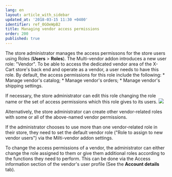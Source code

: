 ```yaml
---
lang: en
layout: article_with_sidebar
updated_at: '2018-03-15 11:30 +0400'
identifier: ref_0GOeWpB2
title: Managing vendor access permissions
order: 200
published: true
---
```

The store administrator manages the access permissons for the store users using Roles (**Users** > **Roles**). The Multi-vendor addon introduces a new user role: "Vendor". To be able to access the dedicated vendor area of the X-Cart store's back end and operate as a vendor, a user needs to have this role. By default, the access permissions for this role include the following:
    *   Manage vendor's catalog;
    *   Manage vendor's orders;
    *   Manage vendor's shipping settings.
    
If necessary, the store administrator can edit this role changing the role name or the set of access permissions which this role gives to its users. 
    ![]({{site.baseurl}}/attachments/8749416/8717112.png)
    
Alternatively, the store administrator can create other vendor-related roles with some or all of the above-named vendor permissions.

If the administrator chooses to use more than one vendor-related role in their store, they need to set the default vendor role ("Role to assign to new vendor users") via the Milti-vendor addon settings. 

To change the access permissions of a vendor, the administrator can either change the role assigned to them or give them additional roles according to the functions they need to perform. This can be done via the Access information section of the vendor's user profile (See the **Account details** tab).